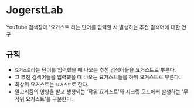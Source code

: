# JogerstLab
YouTube 검색창에 '요거스트'라는 단어를 입력할 시 발생하는 추천 검색어에 대한 연구

## 규칙

- `요거스트`라는 단어를 입력했을 때 나오는 추천 검색어들을 요거스트로 부른다.
- 그 추천 검색어들을 입력했을 때 나오는 요거스트들을 하위 요거스트로 부른다.
- 최상위 요거스트는 `요거스트`로 한다.
- 알고리즘의 영향을 받고 생성되는 '작위 요거스트'와 시크릿 모드에서 발생하는 '무작위 요거스트'를 구분한다.

